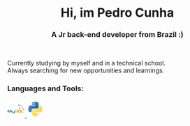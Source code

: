 <h1 align="center">Hi, im Pedro Cunha</h1>
<h3 align="center">A Jr back-end developer from Brazil :)</h3>
<br>
<p>
  Currently studying by myself and in a technical school.<br>
  Always searching for new opportunities and learnings.<br>
</p>



<h3 align="left">Languages and Tools:</h3>
<p align="left"> <a href="https://www.mysql.com/" target="_blank" rel="noreferrer"> <img src="https://raw.githubusercontent.com/devicons/devicon/master/icons/mysql/mysql-original-wordmark.svg" alt="mysql" width="40" height="40"/> </a> <a href="https://www.python.org" target="_blank" rel="noreferrer"> <img src="https://raw.githubusercontent.com/devicons/devicon/master/icons/python/python-original.svg" alt="python" width="40" height="40"/> </a> </p>
